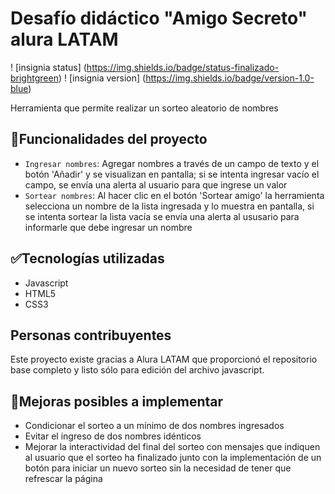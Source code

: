 # Desafío didáctico "Amigo Secreto" alura LATAM
! [insignia status] (https://img.shields.io/badge/status-finalizado-brightgreen)
! [insignia version] (https://img.shields.io/badge/version-1.0-blue)

Herramienta que permite realizar un sorteo aleatorio de nombres


## :hammer:Funcionalidades del proyecto
- `Ingresar nombres`: Agregar nombres a través de un campo de texto y el botón 'Añadir' y se visualizan en pantalla; si se intenta ingresar vacío el campo, se envía una alerta al usuario para que ingrese un valor
- `Sortear nombres`: Al hacer clic en el botón 'Sortear amigo' la herramienta selecciona un nombre de la lista ingresada y lo muestra en pantalla, si se intenta sortear la lista vacía se envía una alerta al ususario para informarle que debe ingresar un nombre


## :white_check_mark:Tecnologías utilizadas
- Javascript
- HTML5
- CSS3


## Personas contribuyentes
Este proyecto existe gracias a Alura LATAM que proporcionó el repositorio base completo y listo sólo para edición del archivo javascript.


## :construction:Mejoras posibles a implementar
- Condicionar el sorteo a un mínimo de dos nombres ingresados
- Evitar el ingreso de dos nombres idénticos
- Mejorar la interactividad del final del sorteo con mensajes que indiquen al usuario que el sorteo ha finalizado junto con la implementación de un botón para iniciar un nuevo sorteo sin la necesidad de tener que refrescar la página
